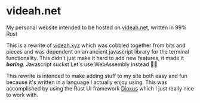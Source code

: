 # videah.net

My personal website intended to be hosted on [videah.net](https://videah.net), written in 99% Rust

This is a rewrite of [videah.xyz](https://github.com/videah/videah.xyz) which was cobbled together
from bits and pieces and was dependent on an ancient javascript library for the terminal
functionality. This didn't just make it hard to add new features, it made it ***boring***. Javascript suckst
Let's use WebAssembly instead 🦀✨

This rewrite is intended to make adding stuff to my site both easy and fun because it's written in
a language I actually enjoy using. This was accomplished by using the Rust UI framework [Dioxus](https://github.com/dioxuslabs/dioxus)
which I just really nice to work with.